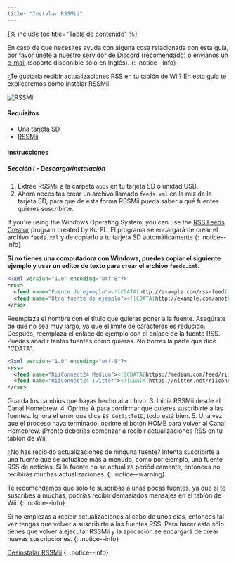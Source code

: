 ```yaml
---
title: "Instalar RSSMii"
---
```


{% include toc title="Tabla de contenido" %}

En caso de que necesites ayuda con alguna cosa relacionada con esta guía, por favor únete a nuestro [servidor de Discord](https://discord.gg/b4Y7jfD) (recomendado) o [envíanos un e-mail](mailto:support@riiconnect24.net) (soporte disponible sólo en Inglés).
{: .notice--info}

¿Te gustaría recibir actualizaciones RSS en tu tablón de Wii? En esta guía te explicaremos cómo instalar RSSMii.

![RSSMii](/images/rssmii.png)

#### Requisitos

* Una tarjeta SD
* [RSSMii](https://hbb1.oscwii.org/hbb/rssmii/rssmii.zip)

#### Instrucciones
##### Sección I - Descarga/instalación

1. Extrae RSSMii a la carpeta `apps` en tu tarjeta SD o unidad USB.
2. Ahora necesitas crear un archivo llamado `feeds.xml` en la raíz de la tarjeta SD, para que de esta forma RSSMii pueda saber a qué fuentes quieres suscribirte.

If you're using the Windows Operating System, you can use the [RSS Feeds Creator](https://github.com/RiiConnect24/rssmii/releases/download/v1.4.1/RSSFeedsCreator.bat) program created by KcrPL. El programa se encargará de crear el archivo `feeds.xml` y de copiarlo a tu tarjeta SD automáticamente
{: .notice--info}

<b>Si no tienes una computadora con Windows, puedes copiar el siguiente ejemplo y usar un editor de texto para crear el archivo `feeds.xml`.</b>

```xml
<?xml version="1.0" encoding="utf-8"?>
<rss>
  <feed name="Fuente de ejemplo"><![CDATA[http://example.com/rss-feed]]></feed>
  <feed name="Otra fuente de ejemplo"><![CDATA[http://example.com/another_rss-feed]]></feed>
</rss>
```

Reemplaza el nombre con el título que quieras poner a la fuente. Asegúrate de que no sea muy largo, ya que el límite de caracteres es reducido. Después, reemplaza el enlace de ejemplo con el enlace de la fuente RSS. Puedes añadir tantas fuentes como quieras. No borres la parte que dice "CDATA".

```xml
<?xml version="1.0" encoding="utf-8"?>
<rss>
  <feed name="RiiConnect24 Medium"><![CDATA[https://medium.com/feed/riiconnect24]]></feed>
  <feed name="RiiConnect24 Twitter"><![CDATA[https://nitter.net/riiconnect24/rss]]></feed>
</rss>
```

Guarda los cambios que hayas hecho al archivo.
3. Inicia RSSMii desde el Canal Homebrew.
4. Oprime A para confirmar que quieres suscribirte a las fuentes. Ignora el error que dice `ES_GetTitleID`, todo está bien.
5. Una vez que el proceso haya terminado, oprime el botón HOME para volver al Canal Homebrew. ¡Pronto deberías comenzar a recibir actualizaciones RSS en tu tablón de Wii!

¿No has recibido actualizaciones de ninguna fuente? Intenta suscribirte a una fuente que se actualice más a menudo, como por ejemplo, una fuente RSS de noticias. Si la fuente no se actualiza periódicamente, entonces no recibirás muchas actualizaciones.
{: .notice--warning}

Te recomendamos que sólo te suscribas a unas pocas fuentes, ya que si te suscribes a muchas, podrías recibir demasiados mensajes en el tablón de Wii.
{: .notice--info}

Si no empiezas a recibir actualizaciones al cabo de unos días, entonces tal vez tengas que volver a suscribirte a las fuentes RSS. Para hacer esto sólo tienes que volver a ejecutar RSSMii y la aplicación se encargará de crear nuevas suscripciones.
{: .notice--info}

[Desinstalar RSSMii](rssmii-remove)
{: .notice--info}
